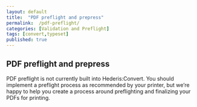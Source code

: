 ```yaml
---
layout: default
title:  "PDF preflight and prepress"
permalink:  /pdf-preflight/
categories: [Validation and Preflight]
tags: [convert,typeset]
published: true
---
```


<section data-type="chapter" class="hsecchapter" data-hederis-type="hsecchapter" id="pdf-preflight" data-pi-attrs="id: pdf-preflight; data-tags: convert,typeset;" role="doc-chapter" data-tags="convert,typeset" data-author-name=" " data-book-title=" " title="PDF preflight and prepress"><h1 data-hederis-type="hblkchaptitle" class="hblkchaptitle" id="pKdlcH6Ev">PDF preflight and prepress</h1>
    <p class="hblkp" data-hederis-type="hblkp" id="pPY4E1bqV">PDF preflight is not currently built into Hederis:Convert. You should implement a preflight process as recommended by your printer, but we&#8217;re happy to help you create a process around preflighting and finalizing your PDFs for printing.</p>
    </section>
    